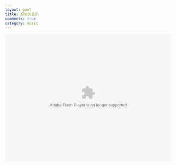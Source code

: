 ```yaml
---
layout: post
title: 好听的音乐
comments: true
category: music
---
```


<html>
<embed height="415" width="544" quality="high" allowfullscreen="true" type="application/x-shockwave-flash" src="http://static.hdslb.com/miniloader.swf" flashvars="aid=6741067&page=1" pluginspage="http://www.adobe.com/shockwave/download/download.cgi?P1_Prod_Version=ShockwaveFlash">
</embed>
</html>

